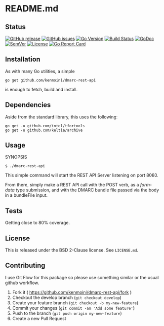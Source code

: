 # README.md

## Status

[![GitHub release](https://img.shields.io/github/release/kenmoini/dmarc-rest-api.svg)](https://github.com/kenmoini/dmarc-rest-api/releases)
[![GitHub issues](https://img.shields.io/github/issues/kenmoini/dmarc-rest-api.svg)](https://github.com/kenmoini/dmarc-rest-api/issues)
[![Go Version](https://img.shields.io/badge/go-1.10-blue.svg)](https://golang.org/dl/)
[![Build Status](https://travis-ci.org/kenmoini/dmarc-rest-api.svg?branch=master)](https://travis-ci.org/kenmoini/dmarc-rest-api)
[![GoDoc](http://godoc.org/github.com/kenmoini/dmarc-rest-api?status.svg)](http://godoc.org/github.com/kenmoini/dmarc-rest-api)
[![SemVer](http://img.shields.io/SemVer/2.0.0.png)](https://semver.org/spec/v2.0.0.html)
[![License](https://img.shields.io/pypi/l/Django.svg)](https://opensource.org/licenses/BSD-2-Clause)
[![Go Report Card](https://goreportcard.com/badge/github.com/kenmoini/dmarc-rest-api)](https://goreportcard.com/report/github.com/kenmoini/dmarc-rest-api)

## Installation

As with many Go utilities, a simple

    go get github.com/kenmoini/dmarc-rest-api

is enough to fetch, build and install.

## Dependencies

Aside from the standard library, this uses the following:

    go get -u github.com/intel/tfortools
    go get -u github.com/keltia/archive

## Usage

SYNOPSIS
```
$ ./dmarc-rest-api
```

This simple command will start the REST API Server listening on port 8080.

From there, simply make a REST API call with the POST verb, as a *form-data* type submission, and with the DMARC bundle file passed via the body in a bundleFile input.

## Tests

Getting close to 80% coverage.

## License

This is released under the BSD 2-Clause license.  See `LICENSE.md`.

## Contributing

I use Git Flow for this package so please use something similar or the usual github workflow.

1. Fork it ( https://github.com/kenmoini/dmarc-rest-api/fork )
2. Checkout the develop branch (`git checkout develop`)
3. Create your feature branch (`git checkout -b my-new-feature`)
4. Commit your changes (`git commit -am 'Add some feature'`)
5. Push to the branch (`git push origin my-new-feature`)
6. Create a new Pull Request
